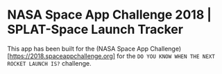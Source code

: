 # NASA Space App Challenge 2018 | SPLAT-Space Launch Tracker

This app has been built for the (NASA Space App Challenge)[https://2018.spaceappchallenge.org] for the `DO YOU KNOW WHEN THE NEXT ROCKET LAUNCH IS?` challenge.
